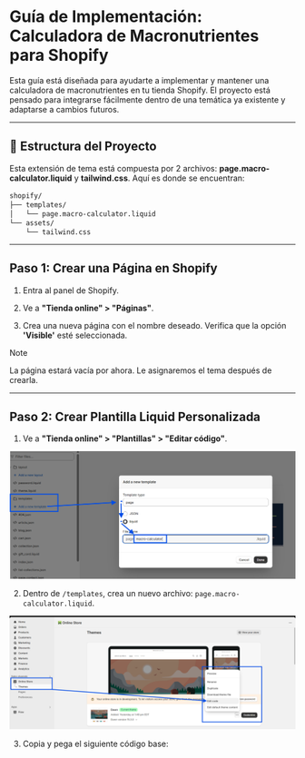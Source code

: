 # Guía de Implementación: Calculadora de Macronutrientes para Shopify

Esta guía está diseñada para ayudarte a implementar y mantener una calculadora de macronutrientes en tu tienda Shopify. El proyecto está pensado para integrarse fácilmente dentro de una temática ya existente y adaptarse a cambios futuros.

----------

## 🔄 Estructura del Proyecto

Esta extensión de tema está compuesta por 2 archivos: **page.macro-calculator.liquid** y **tailwind.css**. Aquí es donde se encuentran:
```
shopify/
├── templates/
│   └── page.macro-calculator.liquid
└── assets/
    └── tailwind.css
```

----------

## Paso 1: Crear una Página en Shopify

1.  Entra al panel de Shopify.
    
2.  Ve a **"Tienda online" > "Páginas"**.
    
3.  Crea una nueva página con el nombre deseado. Verifica que la opción **'Visible'** esté seleccionada.
    
> [!NOTE]
> La página estará vacía por ahora. Le asignaremos el tema después de crearla.
    

----------

## Paso 2: Crear Plantilla Liquid Personalizada

1.  Ve a **"Tienda online" > "Plantillas" > "Editar código"**.

![](/docs/images/3.png)
    
2.  Dentro de `/templates`, crea un nuevo archivo: `page.macro-calculator.liquid`.

![](/docs/images/2.png)
    
3.  Copia y pega el siguiente código base:
